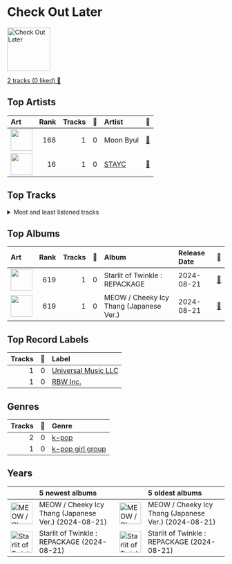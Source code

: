 # Check Out Later


<img src="https://i.scdn.co/image/ab67616d00001e023f674fb8c7b785c88d3aa1d4" alt="Check Out Later" width="100" />

[2 tracks (0 liked) 🔗](https://open.spotify.com/playlist/2FgMW8NMJOZgvHtvDOWBCe)

## Top Artists

| Art | Rank | Tracks | 💚 | Artist | 🔗 |
|:---|---:|---:|---:|:---|:---|
| <img src="https://i.scdn.co/image/ab6761610000e5eb8622596d85e4c4249fb075da" alt="" width="50" /> | 168 | 1 | 0 | Moon Byul | [🔗](https://open.spotify.com/artist/1eTft3tXynrKdo6XD7QHLL) |
| <img src="https://i.scdn.co/image/ab6761610000e5eb6d2c52a7bb1e4582c6340529" alt="" width="50" /> | 16 | 1 | 0 | [STAYC](../../artists/stayc/overview.md) | [🔗](https://open.spotify.com/artist/01XYiBYaoMJcNhPokrg0l0) |





## Top Tracks




<details>
<summary>Most and least listened tracks</summary>

| Rank | ​ | Most listened tracks | Rank | ​​ | Least listened tracks |
|---:|:---|:---|---:|:---|:---|
| 934 | <img src="https://i.scdn.co/image/ab67616d0000b2733f674fb8c7b785c88d3aa1d4" alt="Starlit of Twinkle : REPACKAGE" width="50" /> | Is This Love? | 934 | <img src="https://i.scdn.co/image/ab67616d0000b2735455deaf573fcc15b3f21183" alt="MEOW / Cheeky Icy Thang (Japanese Ver.)" width="50" /> | [MEOW](../../artists/stayc/overview.md) |
| 934 | <img src="https://i.scdn.co/image/ab67616d0000b2735455deaf573fcc15b3f21183" alt="MEOW / Cheeky Icy Thang (Japanese Ver.)" width="50" /> | [MEOW](../../artists/stayc/overview.md) | 934 | <img src="https://i.scdn.co/image/ab67616d0000b2733f674fb8c7b785c88d3aa1d4" alt="Starlit of Twinkle : REPACKAGE" width="50" /> | Is This Love? |

</details>

## Top Albums



| Art | Rank | Tracks | 💚 | Album | Release Date | 🔗 |
|:---|---:|---:|---:|:---|:---|:---|
| <img src="https://i.scdn.co/image/ab67616d0000b2733f674fb8c7b785c88d3aa1d4" alt="" width="50" /> | 619 | 1 | 0 | Starlit of Twinkle : REPACKAGE | 2024-08-21 | [🔗](https://open.spotify.com/album/3sKxRSOWqldtJrmeaR3ceP) |
| <img src="https://i.scdn.co/image/ab67616d0000b2735455deaf573fcc15b3f21183" alt="" width="50" /> | 619 | 1 | 0 | MEOW / Cheeky Icy Thang (Japanese Ver.) | 2024-08-21 | [🔗](https://open.spotify.com/album/04zQRW9brhcUtaDHQ8SH9u) |



## Top Record Labels

| Tracks | 💚 | Label |
|---:|---:|:---|
| 1 | 0 | [Universal Music LLC](../../labels/universal_music_llc/overview.md) |
| 1 | 0 | [RBW Inc.](../../labels/rbw_inc_/overview.md) |



## Genres

| Tracks | 💚 | Genre |
|---:|---:|:---|
| 2 | 0 | [k-pop](../../genres/k-pop/overview.md) |
| 1 | 0 | [k-pop girl group](../../genres/k-pop_girl_group/overview.md) |



## Years





| ​ | 5 newest albums | ​​ | 5 oldest albums |
|:---|:---|:---|:---|
| <img src="https://i.scdn.co/image/ab67616d0000b2735455deaf573fcc15b3f21183" alt="MEOW / Cheeky Icy Thang (Japanese Ver.)" width="50" /> | MEOW / Cheeky Icy Thang (Japanese Ver.) (2024-08-21) | <img src="https://i.scdn.co/image/ab67616d0000b2735455deaf573fcc15b3f21183" alt="MEOW / Cheeky Icy Thang (Japanese Ver.)" width="50" /> | MEOW / Cheeky Icy Thang (Japanese Ver.) (2024-08-21) |
| <img src="https://i.scdn.co/image/ab67616d0000b2733f674fb8c7b785c88d3aa1d4" alt="Starlit of Twinkle : REPACKAGE" width="50" /> | Starlit of Twinkle : REPACKAGE (2024-08-21) | <img src="https://i.scdn.co/image/ab67616d0000b2733f674fb8c7b785c88d3aa1d4" alt="Starlit of Twinkle : REPACKAGE" width="50" /> | Starlit of Twinkle : REPACKAGE (2024-08-21) |
